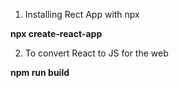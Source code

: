 1. Installing Rect App with npx

**npx create-react-app**

2. To convert React to JS for the web

**npm run build**
